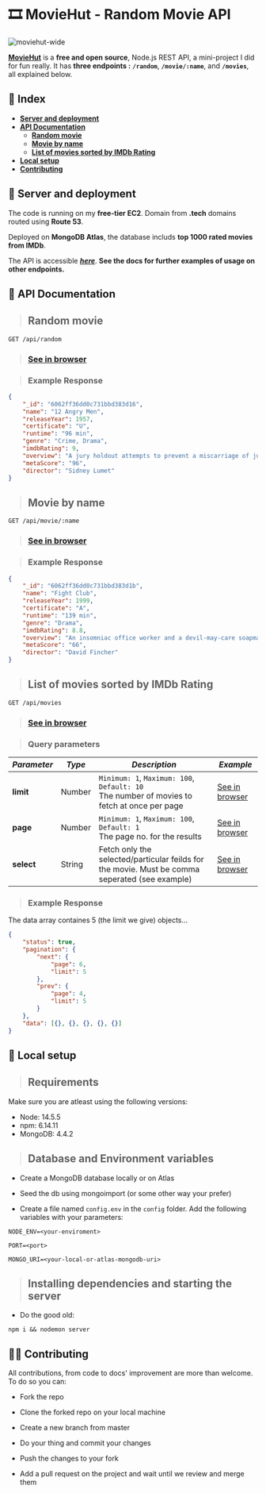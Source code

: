 # 🎞 **MovieHut - Random Movie API**

![moviehut-wide](https://user-images.githubusercontent.com/59442907/113717489-4b5fc700-9709-11eb-980c-cb6f83ed670e.jpg)

**[MovieHut](https://moviehut.tech/api/random)** is a **free and open source**, Node.js REST API, a mini-project I did for fun really. It has **three endpoints :** **`/random`**, **`/movie/:name`**, and **`/movies`**, all explained below.

## **📌 Index**

-   [**Server and deployment**](#🚀-server-and-deployment)
-   [**API Documentation**](#📝-api-documentation)
    -   [**Random movie**](#random-movie)
    -   [**Movie by name**](#movie-by-name)
    -   [**List of movies sorted by IMDb Rating**](#list-of-movies-sorted-by-imdb-rating)
-   [**Local setup**](#🔧-local-setup)
-   [**Contributing**](#👬🏽-contributing)

## **🚀 Server and deployment**

The code is running on my **free-tier EC2**. Domain from **.tech** domains routed using **Route 53**.

Deployed on **MongoDB Atlas**, the database includs **top 1000 rated movies from IMDb**.

The API is accessible **_[here](https://moviehut.tech/api/random)_**. **See the docs for further examples of usage on other endpoints.**

## 📝 **API Documentation**

> ## **Random movie**

```HTTP
GET /api/random
```

> ### **[See in browser](https://moviehut.tech/api/random)**

> ### Example Response

```json
{
    "_id": "6062ff36dd0c731bbd383d16",
    "name": "12 Angry Men",
    "releaseYear": 1957,
    "certificate": "U",
    "runtime": "96 min",
    "genre": "Crime, Drama",
    "imdbRating": 9,
    "overview": "A jury holdout attempts to prevent a miscarriage of justice by forcing his colleagues to reconsider the evidence.",
    "metaScore": "96",
    "director": "Sidney Lumet"
}
```

> ## **Movie by name**

```HTTP
GET /api/movie/:name
```

> ### **[See in browser](https://moviehut.tech/api/fight%20club)**

> ### Example Response

```json
{
    "_id": "6062ff36dd0c731bbd383d1b",
    "name": "Fight Club",
    "releaseYear": 1999,
    "certificate": "A",
    "runtime": "139 min",
    "genre": "Drama",
    "imdbRating": 8.8,
    "overview": "An insomniac office worker and a devil-may-care soapmaker form an underground fight club that evolves into something much, much more.",
    "metaScore": "66",
    "director": "David Fincher"
}
```

> ## **List of movies sorted by IMDb Rating**

```HTTP
GET /api/movies
```

> ### **[See in browser](https://moviehut.tech/api/movies?page=5&limit=5)**

> ### Query parameters

| **_Parameter_** | **_Type_** | **_Description_**                                                                               | **_Example_**                                                                 |
| --------------- | ---------- | ----------------------------------------------------------------------------------------------- | ----------------------------------------------------------------------------- |
| **limit**       | Number     | `Minimum: 1`, `Maximum: 100`, `Default: 10` <br> The number of movies to fetch at once per page | [See in browser](https://moviehut.tech/api/movies?limit=8)                    |
| **page**        | Number     | `Minimum: 1`, `Maximum: 100`, `Default: 1` <br> The page no. for the results                    | [See in browser](https://moviehut.tech/api/movies?select=name&page=5&limit=5) |
| **select**      | String     | Fetch only the selected/particular feilds for the movie. Must be comma seperated (see example)  | [See in browser](https://moviehut.tech/api/movies?select=name,imdbRating)     |

> ### Example Response

The data array containes 5 (the limit we give) objects...

```json
{
    "status": true,
    "pagination": {
        "next": {
            "page": 6,
            "limit": 5
        },
        "prev": {
            "page": 4,
            "limit": 5
        }
    },
    "data": [{}, {}, {}, {}, {}]
}
```

## **🔧 Local setup**

> ## **Requirements**

Make sure you are atleast using the following versions:

-   Node: 14.5.5
-   npm: 6.14.11
-   MongoDB: 4.4.2

> ## **Database and Environment variables**

-   Create a MongoDB database locally or on Atlas

-   Seed the db using mongoimport (or some other way your prefer)

-   Create a file named `config.env` in the `config` folder. Add the following variables with your parameters:

```.env
NODE_ENV=<your-enviroment>

PORT=<port>

MONGO_URI=<your-local-or-atlas-mongodb-uri>
```

> ## **Installing dependencies and starting the server**

-   Do the good old:

```
npm i && nodemon server
```

## **👬🏽 Contributing**

All contributions, from code to docs' improvement are more than welcome. To do so you can:

-   Fork the repo

-   Clone the forked repo on your local machine

-   Create a new branch from master

-   Do your thing and commit your changes

-   Push the changes to your fork

-   Add a pull request on the project and wait until we review and merge them
